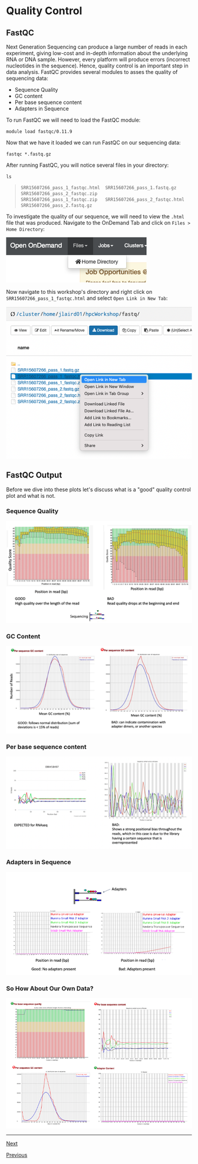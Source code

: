 # Quality Control

## FastQC

Next Generation Sequencing can produce a large number of reads in each experiment, giving low-cost and in-depth information about the underlying RNA or DNA sample. However, every platform will produce errors (incorrect nucleotides in the sequence). Hence, quality control is an important step in data analysis. FastQC provides several modules to asses the quality of sequencing data:

- Sequence Quality
- GC content
- Per base sequence content
- Adapters in Sequence

To run FastQC we will need to load the FastQC module:

```
module load fastqc/0.11.9
```

Now that we have it loaded we can run FastQC on our sequencing data:

```
fastqc *.fastq.gz
```

After running FastQC, you will notice several files in your directory:

```
ls
```
> ```
> SRR15607266_pass_1_fastqc.html  SRR15607266_pass_1.fastq.gz     SRR15607266_pass_2_fastqc.zip
> SRR15607266_pass_1_fastqc.zip   SRR15607266_pass_2_fastqc.html  SRR15607266_pass_2.fastq.gz
> ```

To investigate the quality of our sequence, we will need to view the `.html` file that was produced. Navigate to the OnDemand Tab and click on `Files > Home Directory`:

![](../images/files_home.png)

Now navigate to this workshop's directory and right click on `SRR15607266_pass_1_fastqc.html` and select `Open Link in New Tab`:

![](../images/fastqc_html.png)

## FastQC Output

Before we dive into these plots let's discuss what is a "good" quality control plot and what is not. 

### Sequence Quality

![](../images/seq_qual_hist.png)

### GC Content

![](../images/gc.png)

### Per base sequence content

![](../images/per_base_seq.png)

### Adapters in Sequence

![](../images/adpaters_seq.png)

### So How About Our Own Data?

![](../images/sars_fastqc.png)

_________________________________________________________________________________________________________________________________________________________

[Next](lesson5.md)

[Previous](lesson3.md)
